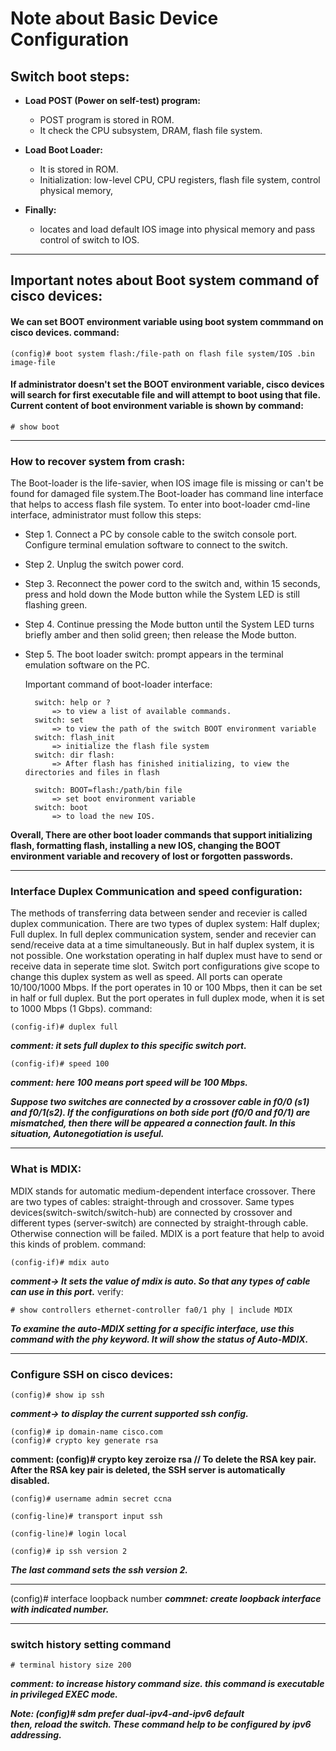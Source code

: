 
# Note about Basic Device Configuration

## Switch boot steps: ##

* __Load POST (Power on self-test) program:__    
	* POST program is stored in ROM.     
	* It check the CPU subsystem, DRAM, flash file system.
* __Load Boot Loader:__        
	* It is stored in ROM.    
	* Initialization: low-level CPU, CPU registers, flash file system, control physical memory, 

* __Finally:__
	* locates and load default IOS image into physical memory and pass control of switch to IOS.

- - - - - - - - - - - - - 
## Important notes about Boot system command of cisco devices:

#### We can set BOOT environment variable using boot system commmand on cisco devices.  command:       
	(config)# boot system flash:/file-path on flash file system/IOS .bin image-file

#### If administrator doesn't set the BOOT environment variable, cisco devices will search for first executable file and will attempt to boot using that file. Current content of boot environment variable is shown by command:         
	# show boot
	
- - - - - - - - - - - - - -
### How to recover system from crash:
The Boot-loader is the life-savier, when IOS image file is missing or can't be found for damaged file system.The Boot-loader has command line interface that helps to access flash file system. To enter into boot-loader cmd-line interface, administrator must follow this steps:
* Step 1.  Connect a PC by console cable to the switch console port. Configure terminal emulation software to connect to the switch.
* Step 2. Unplug the switch power cord.
* Step 3. Reconnect the power cord to the switch and, within 15 seconds, press and hold down the Mode button while the System LED is still flashing green.
* Step 4. Continue pressing the Mode button until the System LED turns briefly amber and then solid green; then release the Mode button.
* Step 5. The boot loader switch: prompt appears in the terminal emulation software on the PC.
	
	Important command of boot-loader interface:
		
		switch: help or ?  
			=> to view a list of available commands.
		switch: set	   	   
			=> to view the path of the switch BOOT environment variable
		switch: flash_init 
			=> initialize the flash file system
		switch: dir flash: 
			=> After flash has finished initializing, to view the directories and files in flash
		
		switch: BOOT=flash:/path/bin file 
			=> set boot environment variable
		switch: boot 
			=> to load the new IOS.
		
	
__Overall, There are other boot loader commands that support initializing flash, formatting flash, installing a new IOS, changing the BOOT environment variable and recovery of lost or forgotten passwords.__
	
- - - - - - - - -  - - - - - - - - -- -  - - - - - -
	
### Interface Duplex Communication and speed configuration:
The methods of transferring data between sender and recevier is called duplex communication. There are two types of duplex system: Half duplex; Full duplex. In full deplex communication system, sender and recevier can send/receive data at a time simultaneously. But in half duplex system, it is not possible. One workstation operating in half duplex must have to send or receive data in seperate time slot. 
Switch port configurations give scope to change this duplex system as well as speed. All ports can operate 10/100/1000 Mbps. If the port operates in 10 or 100 Mbps, then it can be set in half or full duplex. But the port operates in full duplex mode, when it is set to 1000 Mbps (1 Gbps). 
command:         

	(config-if)# duplex full    
___comment: it sets full duplex to this specific switch port.___          

	(config-if)# speed 100
___comment: here 100 means port speed will be 100 Mbps.___
		
___Suppose two switches are connected by a crossover cable in f0/0 (s1) and f0/1(s2). If the configurations on both side port (f0/0 and f0/1) are mismatched, then there will be appeared a connection fault. In this situation, Autonegotiation is useful.___
- - - -  - - - - - - - - - - - - - - - --  --  - -- - - - - - - -- - - 
### What is MDIX:
MDIX stands for automatic medium-dependent interface crossover. There are two types of cables: straight-through and crossover. Same types devices(switch-switch/switch-hub) are connected by crossover and different types (server-switch) are connected by straight-through cable. Otherwise connection will be failed. 
MDIX is a port feature that help to avoid this kinds of problem. 
command:             
	
	(config-if)# mdix auto
___comment->  It sets the value of mdix is auto. So that any types of cable can use in this port.___
verify:          
	
	# show controllers ethernet-controller fa0/1 phy | include MDIX
___To examine the auto-MDIX setting for a specific interface, use this command with the phy keyword. It will show the status of Auto-MDIX.___
- - - - - - -  - - - - - - - - 
	
### Configure SSH on cisco devices:        

	(config)# show ip ssh
___comment-> to display the current supported ssh config.___    

	(config)# ip domain-name cisco.com
	(config)# crypto key generate rsa                    
____comment: (config)# crypto key zeroize rsa // To delete the RSA key pair. After the RSA key pair is deleted, the SSH server is automatically disabled.____
		
	(config)# username admin secret ccna

	(config-line)# transport input ssh

	(config-line)# login local

	(config)# ip ssh version 2
___The last command sets the ssh version 2.___ 
- - - - - - - - - - - - - - 

(config)# interface loopback number
___commnet: create loopback interface with indicated number.___
- - - - - - - - - -  - - - - - -
### switch history setting command
	# terminal history size 200
___comment: to increase history command size. this command is executable in privileged EXEC mode.___

___Note: (config)# sdm prefer dual-ipv4-and-ipv6 default    
then, reload the switch. These command help to be configured by ipv6 addressing.___

		
		
	
	









